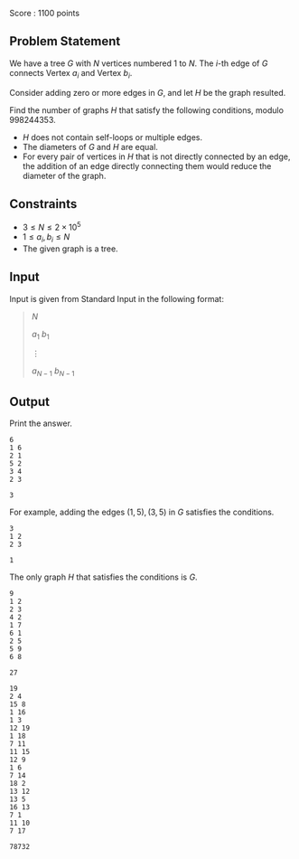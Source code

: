 Score : $1100$ points

## Problem Statement

We have a tree $G$ with $N$ vertices numbered $1$ to $N$.
The $i$-th edge of $G$ connects Vertex $a_i$ and Vertex $b_i$.

Consider adding zero or more edges in $G$, and let $H$ be the graph resulted.

Find the number of graphs $H$ that satisfy the following conditions, modulo $998244353$.

- $H$ does not contain self-loops or multiple edges.
- The diameters of $G$ and $H$ are equal.
- For every pair of vertices in $H$ that is not directly connected by an edge, the addition of an edge directly connecting them would reduce the diameter of the graph.

## Constraints

- $3 \le N \le 2 \times 10^5$
- $1 \le a_i, b_i \le N$
- The given graph is a tree.

## Input

Input is given from Standard Input in the following format:

> $N$
> 
> $a_1$ $b_1$
> 
> $\vdots$
> 
> $a_{N-1}$ $b_{N-1}$

## Output

Print the answer.

```input1
6
1 6
2 1
5 2
3 4
2 3
```

```output1
3
```

For example, adding the edges $(1, 5), (3, 5)$ in $G$ satisfies the conditions.

```input2
3
1 2
2 3
```

```output2
1
```

The only graph $H$ that satisfies the conditions is $G$.

```input3
9
1 2
2 3
4 2
1 7
6 1
2 5
5 9
6 8
```

```output3
27
```

```input4
19
2 4
15 8
1 16
1 3
12 19
1 18
7 11
11 15
12 9
1 6
7 14
18 2
13 12
13 5
16 13
7 1
11 10
7 17
```

```output4
78732
```